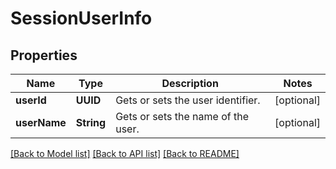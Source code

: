 # SessionUserInfo

## Properties
Name | Type | Description | Notes
------------ | ------------- | ------------- | -------------
**userId** | **UUID** | Gets or sets the user identifier. | [optional] 
**userName** | **String** | Gets or sets the name of the user. | [optional] 

[[Back to Model list]](../README.md#documentation-for-models) [[Back to API list]](../README.md#documentation-for-api-endpoints) [[Back to README]](../README.md)


